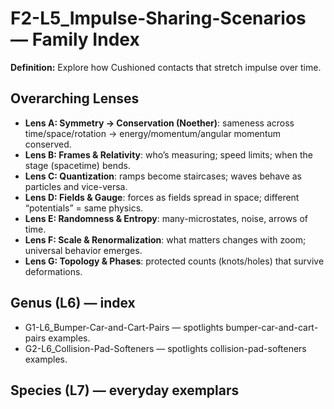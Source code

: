 # F2-L5_Impulse-Sharing-Scenarios — Family Index
**Definition:** Explore how Cushioned contacts that stretch impulse over time.

## Overarching Lenses

- **Lens A: Symmetry -> Conservation (Noether)**: sameness across time/space/rotation → energy/momentum/angular momentum conserved.
- **Lens B: Frames & Relativity**: who’s measuring; speed limits; when the stage (spacetime) bends.
- **Lens C: Quantization**: ramps become staircases; waves behave as particles and vice-versa.
- **Lens D: Fields & Gauge**: forces as fields spread in space; different “potentials” = same physics.
- **Lens E: Randomness & Entropy**: many-microstates, noise, arrows of time.
- **Lens F: Scale & Renormalization**: what matters changes with zoom; universal behavior emerges.
- **Lens G: Topology & Phases**: protected counts (knots/holes) that survive deformations.

## Genus (L6) — index
- G1-L6_Bumper-Car-and-Cart-Pairs — spotlights bumper-car-and-cart-pairs examples.
- G2-L6_Collision-Pad-Softeners — spotlights collision-pad-softeners examples.

## Species (L7) — everyday exemplars
